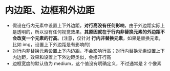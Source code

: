 # 内边距、边框和外边距

- 假设在行内元素中设置上下外边距，**对行高没有任何影响**，由于外边距实际上是透明的，所以没有任何视觉效果。**其原因就在于行内非替换元素的外边距不会改变一个元素的行高**。(注意，仅针对 **行内非替换元素**，如果是替换元素，比如 img，设置上下外边距是有影响的）
- 对行内非替换元素设置上下内边距，不会影响行高；对行内替换元素设置上下内边距，效果和设置上下外边距类似，会撑开行高
- 边框宽度的默认值为 medium，这个值没有明确定义，不过通常是 2 个像素

